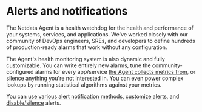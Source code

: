 # Alerts and notifications

The Netdata Agent is a health watchdog for the health and performance of your systems, services, and applications. We've
worked closely with our community of DevOps engineers, SREs, and developers to define hundreds of production-ready
alarms that work without any configuration.

The Agent's health monitoring system is also dynamic and fully customizable. You can write entirely new alarms, tune the
community-configured alarms for every app/service [the Agent collects metrics from](https://github.com/netdata/netdata/blob/master/collectors/COLLECTORS.md), or
silence anything you're not interested in. You can even power complex lookups by running statistical algorithms against
your metrics.

You can [use various alert notification methods](https://github.com/netdata/netdata/edit/master/docs/monitor/enable-notifications.md), 
[customize alerts](https://github.com/netdata/netdata/blob/master/health/REFERENCE.md), and 
[disable/silence](https://github.com/netdata/netdata/blob/master/health/REFERENCE.md#disable-or-silence-alerts) alerts.
